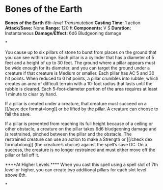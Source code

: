 # Bones of the Earth

**Bones of the Earth**
_6th-level Transmutation_
**Casting Time:** 1 action
**Attack/Save:** None
**Range:** 120 ft
**Components:** V S
**Duration:** Instantaneous
**Damage/Effect:** 6d6 Bludgeoning damage

*<p class="Core-Styles_Core-Body">You cause up to six pillars of stone to burst from places on the ground that you can see within range. Each pillar is a cylinder that has a diameter of 5 feet and a height of up to 30 feet. The ground where a pillar appears must be wide enough for its diameter, and you can target the ground under a creature if that creature is Medium or smaller. Each pillar has AC 5 and 30 hit points. When reduced to 0 hit points, a pillar crumbles into rubble, which creates an area of difficult terrain with a 10-foot radius that lasts until the rubble is cleared. Each 5-foot-diameter portion of the area requires at least 1 minute to clear by hand.</p>
<p class="Core-Styles_Core-Body">If a pillar is created under a creature, that creature must succeed on a [[/save dex format=long]] or be lifted by the pillar. A creature can choose to fail the save.</p>
<p class="Core-Styles_Core-Body">If a pillar is prevented from reaching its full height because of a ceiling or other obstacle, a creature on the pillar takes 6d6 bludgeoning damage and is restrained, pinched between the pillar and the obstacle. The restrained creature can use an action to make a Strength or [[/check dex format=long]] (the creature’s choice) against the spell’s save DC. On a success, the creature is no longer restrained and must either move off the pillar or fall off it.</p>
<p class="Core-Styles_Core-Body">**<span class="Serif-Character-Style_Inline-Subhead-Serif">**At Higher Levels.**</span>** When you cast this spell using a spell slot of 7th level or higher, you can create two additional pillars for each slot level above 6th.</p>*